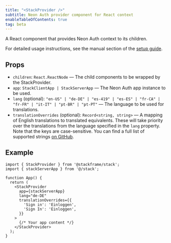 ```yaml
---
title: "<StackProvider />"
subtitle: Neon Auth provider component for React context
enableTableOfContents: true
tag: beta
---
```


A React component that provides Neon Auth context to its children.

For detailed usage instructions, see the manual section of the [setup guide](/docs/neon-auth).

## Props

- `children`: `React.ReactNode` — The child components to be wrapped by the StackProvider.
- `app`: `StackClientApp | StackServerApp` — The Neon Auth app instance to be used.
- `lang` (optional): `"en-US" | "de-DE" | "es-419" | "es-ES" | "fr-CA" | "fr-FR" | "it-IT" | "pt-BR" | "pt-PT"` — The language to be used for translations.
- `translationOverrides` (optional): `Record<string, string>` — A mapping of English translations to translated equivalents. These will take priority over the translations from the language specified in the `lang` property. Note that the keys are case-sensitive. You can find a full list of supported strings [on GitHub](https://github.com/stack-auth/stack-auth/blob/dev/packages/template/src/generated/quetzal-translations.ts).

## Example

```tsx title="layout.tsx"
import { StackProvider } from '@stackframe/stack';
import { stackServerApp } from '@/stack';

function App() {
  return (
    <StackProvider
      app={stackServerApp}
      lang="de-DE"
      translationOverrides={{
        'Sign in': 'Einloggen',
        'Sign In': 'Einloggen',
      }}
    >
      {/* Your app content */}
    </StackProvider>
  );
}
```
